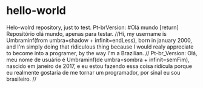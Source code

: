 # hello-world
Helo-wolrd repository, just to test. 
Pt-brVersion: #Olá mundo [return] Repositório olá mundo, apenas para testar.
//Hi, my username is Umbraminf(from umbra=shadow + infinit=endLess), born in january 2000, and I'm simply doing that ridiculous thing because I would realy appreciate to become into a programer, by the way I'm a Brazilian. 
// Pt-br_Version: Olá, meu nome de usuário é Umbraminf(de umbra=sombra + infinit=semFim), nascido em janeiro de 2017, e eu estou fazendo essa coisa ridícula porque eu realmente gostaria de me tornar um programador, por sinal eu sou brasileiro. //
